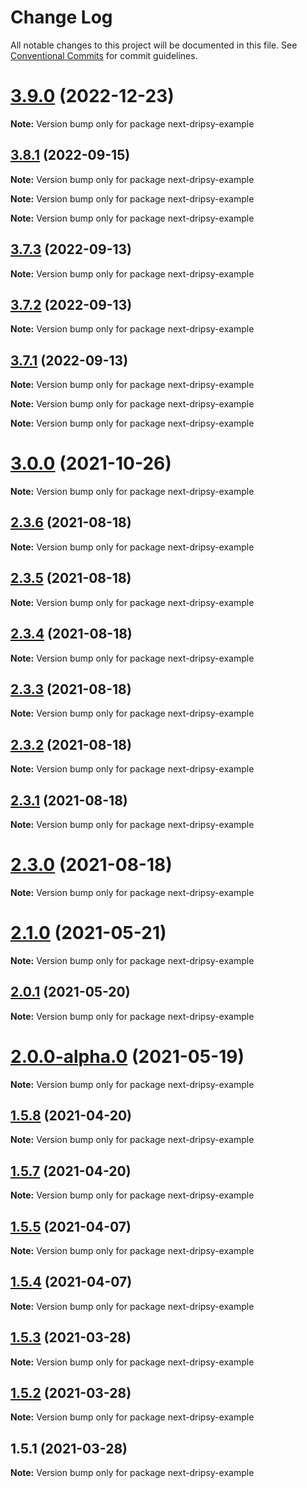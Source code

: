 # Change Log

All notable changes to this project will be documented in this file.
See [Conventional Commits](https://conventionalcommits.org) for commit guidelines.

# [3.9.0](https://github.com/nandorojo/dripsy/compare/v3.8.0...v3.9.0) (2022-12-23)

**Note:** Version bump only for package next-dripsy-example





## [3.8.1](https://github.com/nandorojo/dripsy/compare/v3.8.0...v3.8.1) (2022-09-15)

**Note:** Version bump only for package next-dripsy-example







**Note:** Version bump only for package next-dripsy-example







**Note:** Version bump only for package next-dripsy-example





## [3.7.3](https://github.com/nandorojo/dripsy/compare/v3.7.2...v3.7.3) (2022-09-13)

**Note:** Version bump only for package next-dripsy-example





## [3.7.2](https://github.com/nandorojo/dripsy/compare/v3.7.1...v3.7.2) (2022-09-13)

**Note:** Version bump only for package next-dripsy-example





## [3.7.1](https://github.com/nandorojo/dripsy/compare/v3.7.0...v3.7.1) (2022-09-13)

**Note:** Version bump only for package next-dripsy-example







**Note:** Version bump only for package next-dripsy-example







**Note:** Version bump only for package next-dripsy-example





# [3.0.0](https://github.com/nandorojo/dripsy/compare/v2.3.6...v3.0.0) (2021-10-26)

**Note:** Version bump only for package next-dripsy-example





## [2.3.6](https://github.com/nandorojo/dripsy/compare/v2.3.5...v2.3.6) (2021-08-18)

**Note:** Version bump only for package next-dripsy-example





## [2.3.5](https://github.com/nandorojo/dripsy/compare/v2.3.4...v2.3.5) (2021-08-18)

**Note:** Version bump only for package next-dripsy-example





## [2.3.4](https://github.com/nandorojo/dripsy/compare/v2.3.3...v2.3.4) (2021-08-18)

**Note:** Version bump only for package next-dripsy-example





## [2.3.3](https://github.com/nandorojo/dripsy/compare/v2.3.2...v2.3.3) (2021-08-18)

**Note:** Version bump only for package next-dripsy-example





## [2.3.2](https://github.com/nandorojo/dripsy/compare/v2.3.1...v2.3.2) (2021-08-18)

**Note:** Version bump only for package next-dripsy-example





## [2.3.1](https://github.com/nandorojo/dripsy/compare/v2.3.0...v2.3.1) (2021-08-18)

**Note:** Version bump only for package next-dripsy-example





# [2.3.0](https://github.com/nandorojo/dripsy/compare/v2.2.0...v2.3.0) (2021-08-18)

**Note:** Version bump only for package next-dripsy-example





# [2.1.0](https://github.com/nandorojo/dripsy/compare/v2.0.1...v2.1.0) (2021-05-21)

**Note:** Version bump only for package next-dripsy-example





## [2.0.1](https://github.com/nandorojo/dripsy/compare/v2.0.0-alpha.0...v2.0.1) (2021-05-20)

**Note:** Version bump only for package next-dripsy-example





# [2.0.0-alpha.0](https://github.com/nandorojo/dripsy/compare/v1.5.18...v2.0.0-alpha.0) (2021-05-19)

**Note:** Version bump only for package next-dripsy-example





## [1.5.8](https://github.com/nandorojo/dripsy/compare/v1.5.7...v1.5.8) (2021-04-20)

**Note:** Version bump only for package next-dripsy-example





## [1.5.7](https://github.com/nandorojo/dripsy/compare/v1.5.5-alpha.6...v1.5.7) (2021-04-20)

**Note:** Version bump only for package next-dripsy-example





## [1.5.5](https://github.com/nandorojo/dripsy/compare/v1.5.4...v1.5.5) (2021-04-07)

**Note:** Version bump only for package next-dripsy-example





## [1.5.4](https://github.com/nandorojo/dripsy/compare/v1.5.3...v1.5.4) (2021-04-07)

**Note:** Version bump only for package next-dripsy-example





## [1.5.3](https://github.com/nandorojo/dripsy/compare/v1.5.2...v1.5.3) (2021-03-28)

**Note:** Version bump only for package next-dripsy-example





## [1.5.2](https://github.com/nandorojo/dripsy/compare/v1.5.1...v1.5.2) (2021-03-28)

**Note:** Version bump only for package next-dripsy-example





## 1.5.1 (2021-03-28)

**Note:** Version bump only for package next-dripsy-example
